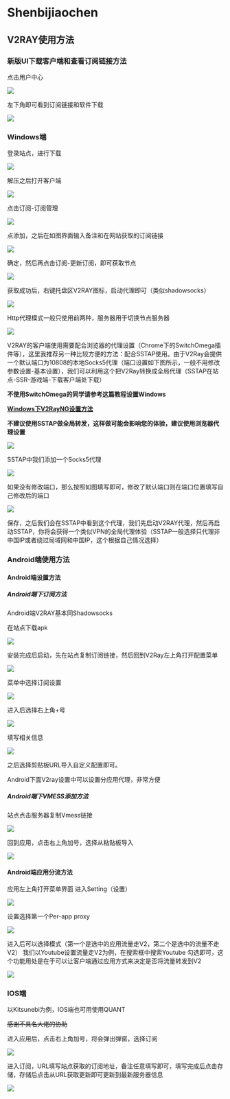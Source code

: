 # Shenbijiaochen

##  V2RAY使用方法


###  新版UI下载客户端和查看订阅链接方法


点击用户中心

![](https://image.nuccombat.cn/images/2019/06/04/UI.jpg)

左下角即可看到订阅链接和软件下载

![](https://image.nuccombat.cn/images/2019/06/04/UI2.jpg)

###  Windows端

登录站点，进行下载

![](https://image.nuccombat.cn/images/2019/06/02/--Windows.jpg)

解压之后打开客户端

![](https://image.nuccombat.cn/images/2019/06/02/93700a34460bdc1cdc4164134014c5de.jpg)

点击订阅-订阅管理

![](https://image.nuccombat.cn/images/2019/06/02/1.jpg)

点添加，之后在如图界面输入备注和在网站获取的订阅链接

![](https://image.nuccombat.cn/images/2019/06/02/2141a5c999af13f13.jpg)

确定，然后再点击订阅-更新订阅，即可获取节点

![](https://image.nuccombat.cn/images/2019/06/02/392e958c1d64b6536b03c038370911e9.jpg)

获取成功后，右键托盘区V2RAY图标，启动代理即可（类似shadowsocks）

![](https://image.nuccombat.cn/images/2019/06/02/f975f30f625b37513cfec4bf9ff27ea3.jpg)

Http代理模式一般只使用前两种，服务器用于切换节点服务器

![](https://image.nuccombat.cn/images/2019/06/02/51cec3048f1c59f79d2781d14d0a189c.jpg)

V2RAY的客户端使用需要配合浏览器的代理设置（Chrome下的SwitchOmega插件等），这里我推荐另一种比较方便的方法：配合SSTAP使用。由于V2Ray会提供一个默认端口为10808的本地Socks5代理（端口设置如下图所示，一般不用修改  参数设置-基本设置），我们可以利用这个把V2Ray转换成全局代理（SSTAP在站点-SSR-游戏端-下载客户端处下载）

**不使用SwitchOmega的同学请参考这篇教程设置Windows**

**[Windows下V2RayNG设置方法](https://233v2.com/post/8/ "Windows下V2RayNG设置方法")**

**不建议使用SSTAP做全局转发，这样做可能会影响您的体验，建议使用浏览器代理设置**

![](https://image.nuccombat.cn/images/2019/06/02/socks5.jpg)

SSTAP中我们添加一个Socks5代理

![](https://image.nuccombat.cn/images/2019/06/02/socks5a4f073991ece036d.jpg)

如果没有修改端口，那么按照如图填写即可，修改了默认端口则在端口位置填写自己修改后的端口

![](https://image.nuccombat.cn/images/2019/06/02/socks51.jpg)

保存，之后我们会在SSTAP中看到这个代理，我们先启动V2RAY代理，然后再启动SSTAP，你将会获得一个类似VPN的全局代理体验（SSTAP一般选择只代理非中国IP或者绕过局域网和中国IP，这个根据自己情况选择）

###  Android端使用方法

####  Android端设置方法

#####  Android端下订阅方法

Android端V2RAY基本同Shadowsocks

在站点下载apk

![](https://image.nuccombat.cn/images/2019/06/02/Android.jpg)

安装完成后启动，先在站点复制订阅链接，然后回到V2Ray左上角打开配置菜单

![](https://image.nuccombat.cn/images/2019/06/05/Android1.jpg)

菜单中选择订阅设置

![](https://image.nuccombat.cn/images/2019/06/05/Android2.jpg)

进入后选择右上角+号

![](https://image.nuccombat.cn/images/2019/06/05/Android3.jpg)

填写相关信息

![](https://image.nuccombat.cn/images/2019/06/05/Android4.jpg)

之后选择剪贴板URL导入自定义配置即可。

Android下面V2ray设置中可以设置分应用代理，非常方便

#####  Android端下VMESS添加方法

站点点击服务器复制Vmess链接

![](https://image.nuccombat.cn/images/2019/06/05/VMESS1.jpg)

回到应用，点击右上角加号，选择从粘贴板导入

![](https://image.nuccombat.cn/images/2019/06/05/VMESS2.jpg)

####  Android端应用分流方法

应用左上角打开菜单界面 进入Setting（设置）

![](https://image.nuccombat.cn/images/2019/06/04/2f4f17f341689fac30151ec32a841681.jpg)

设置选择第一个Per-app proxy

![](https://image.nuccombat.cn/images/2019/06/04/2.jpg)

进入后可以选择模式（第一个是选中的应用流量走V2，第二个是选中的流量不走V2） 我们以Youtube设置流量走V2为例，在搜索框中搜索Youtube 勾选即可，这个功能用处是在于可以让客户端通过应用方式来决定是否将流量转发到V2

![](https://image.nuccombat.cn/images/2019/06/04/3.jpg)

###  IOS端

以Kitsunebi为例，IOS端也可用使用QUANT

~~感谢不具名大佬的协助~~

进入应用后，点击右上角加号，将会弹出弹窗，选择订阅

![](https://image.nuccombat.cn/images/2019/06/04/IOS1.jpg)

进入订阅，URL填写站点获取的订阅地址，备注任意填写即可，填写完成后点击存储，存储后点击从URL获取更新即可更新到最新服务器信息

![](https://image.nuccombat.cn/images/2019/06/04/IOS2.jpg)
